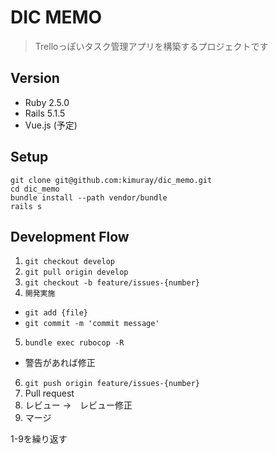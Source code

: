 # DIC MEMO

> Trelloっぽいタスク管理アプリを構築するプロジェクトです

## Version

* Ruby 2.5.0
* Rails 5.1.5
* Vue.js (予定)

## Setup

```
git clone git@github.com:kimuray/dic_memo.git
cd dic_memo
bundle install --path vendor/bundle
rails s
```

## Development Flow

1. `git checkout develop`
2. `git pull origin develop`
3. `git checkout -b feature/issues-{number}`
4. `開発実施`
  * `git add {file}`
  * `git commit -m 'commit message'`
5. `bundle exec rubocop -R`
  * 警告があれば修正
6. `git push origin feature/issues-{number}`
7. Pull request
8. レビュー →　レビュー修正
9. マージ

1-9を繰り返す

